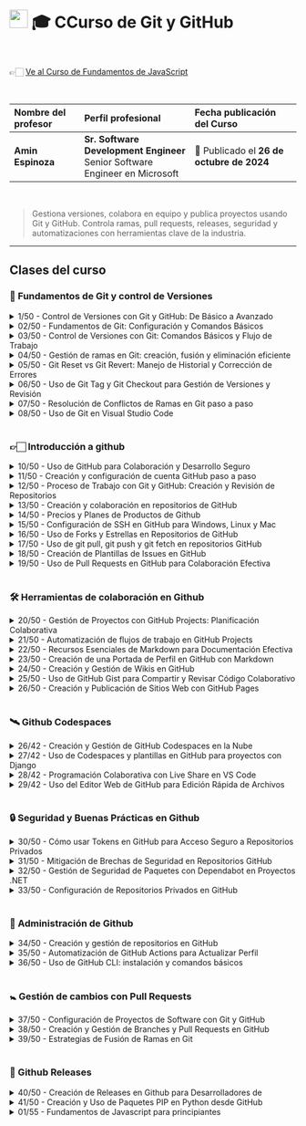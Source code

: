 # <img width="32px" src="https://static.platzi.com/media/achievements/badge-8-738d990a-87e0-488a-b069-6ac164a2790c.png"/> 🎓 CCurso de Git y GitHub

  <br/>

  👉🏻 [Ve al Curso de Fundamentos de JavaScript](https://platzi.com/cursos/gitgithub)
  
  <br/>

  | Nombre del profesor | Perfil profesional | Fecha publicación del Curso |
  | :--- | :--- | :--- |
  | **Amin Espinoza** | **Sr. Software Development Engineer** <br/> Senior Software Engineer en Microsoft | 📅 Publicado el **26 de octubre de 2024** |
  <br/>

> Gestiona versiones, colabora en equipo y publica proyectos usando Git y GitHub. Controla ramas, pull requests, releases, seguridad y automatizaciones con herramientas clave de la industria.

---

## Clases del curso

### 🔰 Fundamentos de Git y control de Versiones
<details>
  <summary>1/50 - Control de Versiones con Git y GitHub: De Básico a Avanzado</summary>
  <br/>
</details>

<details>
  <summary>02/50 - Fundamentos de Git: Configuración y Comandos Básicos</summary>
  <br/>
</details>

<details>
  <summary>03/50 - Control de Versiones con Git: Comandos Básicos y Flujo de Trabajo</summary>
  <br/>
</details>

<details>
  <summary>04/50 - Gestión de ramas en Git: creación, fusión y eliminación eficiente</summary>
  <br/>
</details>

<details>
  <summary>05/50 - Git Reset vs Git Revert: Manejo de Historial y Corrección de Errores</summary>
  <br/>
</details>

<details>
  <summary>06/50 - Uso de Git Tag y Git Checkout para Gestión de Versiones y Revisión</summary>
  <br/>
</details>

<details>
  <summary>07/50 - Resolución de Conflictos de Ramas en Git paso a paso</summary>
  <br/>
</details>

<details>
  <summary>08/50 - Uso de Git en Visual Studio Code</summary>
  <br/>
</details>
<br/>

### 👉🏻 Introducción a github
<details>
  <summary>10/50 - Uso de GitHub para Colaboración y Desarrollo Seguro</summary>
  <br/>
</details>

<details>
  <summary>11/50 - Creación y configuración de cuenta GitHub paso a paso</summary>
  <br/>
</details>

<details>
  <summary>12/50 - Proceso de Trabajo con Git y GitHub: Creación y Revisión de Repositorios</summary>
  <br/>
</details>

<details>
  <summary>13/50 - Creación y colaboración en repositorios de GitHub</summary>
  <br/>
</details>

<details>
  <summary>14/50 - Precios y Planes de Productos de Github</summary>
  <br/>
</details>

<details>
  <summary>15/50 - Configuración de SSH en GitHub para Windows, Linux y Mac</summary>
  <br/>
</details>

<details>
  <summary>16/50 - Uso de Forks y Estrellas en Repositorios de GitHub</summary>
  <br/>
</details>

<details>
  <summary>17/50 - Uso de git pull, git push y git fetch en repositorios GitHub</summary>
  <br/>
</details>

<details>
  <summary>18/50 - Creación de Plantillas de Issues en GitHub</summary>
  <br/>
</details>

<details>
  <summary>19/50 - Uso de Pull Requests en GitHub para Colaboración Efectiva</summary>
  <br/>
</details>
<br/>

### 🛠️ Herramientas de colaboración en Github
<details>
  <summary>20/50 - Gestión de Proyectos con GitHub Projects: Planificación Colaborativa</summary>
  <br/>
</details>

<details>
  <summary>21/50 - Automatización de flujos de trabajo en GitHub Projects</summary>
  <br/>
</details>

<details>
  <summary>22/50 - Recursos Esenciales de Markdown para Documentación Efectiva</summary>
  <br/>
</details>

<details>
  <summary>23/50 - Creación de una Portada de Perfil en GitHub con Markdown</summary>
  <br/>
</details>

<details>
  <summary>24/50 - Creación y Gestión de Wikis en GitHub</summary>
  <br/>
</details>

<details>
  <summary>25/50 - Uso de GitHub Gist para Compartir y Revisar Código Colaborativo</summary>
  <br/>
</details>

<details>
  <summary>26/50 - Creación y Publicación de Sitios Web con GitHub Pages</summary>
  <br/>
</details>
<br/>

### 🛰️ Github Codespaces
<details>
  <summary>26/42 - Creación y Gestión de GitHub Codespaces en la Nube</summary>
  <br/>
</details>

<details>
  <summary>27/42 - Uso de Codespaces y plantillas en GitHub para proyectos con Django</summary>
  <br/>
</details>

<details>
  <summary>28/42 - Programación Colaborativa con Live Share en VS Code</summary>
  <br/>
</details>

<details>
  <summary>29/42 - Uso del Editor Web de GitHub para Edición Rápida de Archivos</summary>
  <br/>
</details>
<br/>

### 🔒 Seguridad y Buenas Prácticas en Github
<details>
  <summary>30/50 - Cómo usar Tokens en GitHub para Acceso Seguro a Repositorios Privados</summary>
  <br/>
</details>

<details>
  <summary>31/50 - Mitigación de Brechas de Seguridad en Repositorios GitHub</summary>
  <br/>
</details>

<details>
  <summary>32/50 - Gestión de Seguridad de Paquetes con Dependabot en Proyectos .NET</summary>
  <br/>
</details>

<details>
  <summary>33/50 - Configuración de Repositorios Privados en GitHub</summary>
  <br/>
</details>
<br/>

### 📎 Administración de Github
<details>
  <summary>34/50 - Creación y gestión de repositorios en GitHub</summary>
  <br/>
</details>

<details>
  <summary>35/50 - Automatización de GitHub Actions para Actualizar Perfil</summary>
  <br/>
</details>

<details>
  <summary>36/50 - Uso de GitHub CLI: instalación y comandos básicos</summary>
  <br/>
</details>
<br/>

### 🚼 Gestión de cambios con Pull Requests
<details>
  <summary>37/50 - Configuración de Proyectos de Software con Git y GitHub</summary>
  <br/>
</details>

<details>
  <summary>38/50 - Creación y Gestión de Branches y Pull Requests en GitHub</summary>
  <br/>
</details>

<details>
  <summary>39/50 - Estrategias de Fusión de Ramas en Git</summary>
  <br/>
</details>
<br/>

### 🚀 Github Releases
<details>
  <summary>40/50 - Creación de Releases en Github para Desarrolladores de</summary>
  <br/>
</details>

<details>
  <summary>41/50 - Creación y Uso de Paquetes PIP en Python desde GitHub</summary>
  <br/>
</details>

<details>
  <summary>01/55 - Fundamentos de Javascript para principiantes</summary>
  <br/>
</details>
<br/>